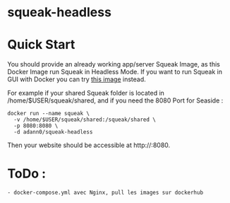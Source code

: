 # squeak-headless

# Quick Start

You should provide an already working app/server Squeak Image, as this Docker Image run Squeak in Headless Mode. If you want to run Squeak in GUI with Docker you can try [this image](https://github.com/adann0/squeak-vnc-supervisor) instead.

For example if your shared Squeak folder is located in /home/$USER/squeak/shared, and if you need the 8080 Port for Seaside :

    docker run --name squeak \
      -v /home/$USER/squeak/shared:/squeak/shared \
      -p 8080:8080 \
      -d adann0/squeak-headless
      
Then your website should be accessible at http://<ip>:8080.
  
# ToDo :

    - docker-compose.yml avec Nginx, pull les images sur dockerhub

